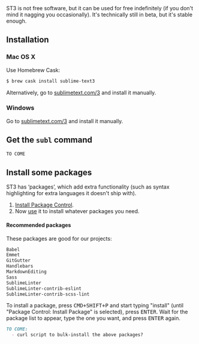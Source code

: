 <aside>
ST3 is not free software, but it can be used for free indefinitely (if you don't mind it nagging you occasionally). It's technically still in beta, but it's stable enough.
</aside>

## Installation

### Mac OS X

Use Homebrew Cask:

```sh
$ brew cask install sublime-text3
```

Alternatively, go to [sublimetext.com/3](http://www.sublimetext.com/3) and install it manually.

### Windows

Go to [sublimetext.com/3](http://www.sublimetext.com/3) and install it manually.


## Get the `subl` command

```md
TO COME
```

## Install some packages

ST3 has ‘packages’, which add extra functionality (such as syntax highlighting for extra languages it doesn't ship with).

1. [Install Package Control](https://packagecontrol.io/installation).
2. Now [use](https://packagecontrol.io/docs/usage) it to install whatever packages you need.

#### Recommended packages

These packages are good for our projects:

```md
Babel
Emmet
GitGutter
Handlebars
MarkdownEditing
Sass
SublimeLinter
SublimeLinter-contrib-eslint
SublimeLinter-contrib-scss-lint
```

To install a package, press <kbd>CMD+SHIFT+P</kbd> and start typing "install" (until "Package Control: Install Package" is selected), press <kbd>ENTER</kbd>. Wait for the package list to appear, type the one you want, and press <kbd>ENTER</kbd> again.


```md
TO COME:
  - curl script to bulk-install the above packages?
```
